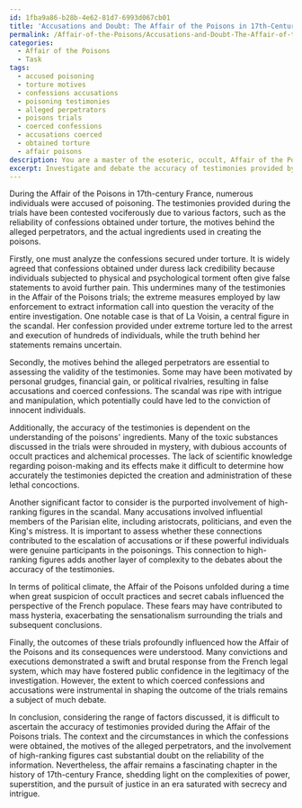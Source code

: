 ```yaml
---
id: 1fba9a86-b28b-4e62-81d7-6993d067cb01
title: 'Accusations and Doubt: The Affair of the Poisons in 17th-Century France'
permalink: /Affair-of-the-Poisons/Accusations-and-Doubt-The-Affair-of-the-Poisons-in-17th-Century-France/
categories:
  - Affair of the Poisons
  - Task
tags:
  - accused poisoning
  - torture motives
  - confessions accusations
  - poisoning testimonies
  - alleged perpetrators
  - poisons trials
  - coerced confessions
  - accusations coerced
  - obtained torture
  - affair poisons
description: You are a master of the esoteric, occult, Affair of the Poisons, you complete tasks to the absolute best of your ability, no matter if you think you were not trained to do the task specifically, you will attempt to do it anyways, since you have performed the tasks you are given with great mastery, accuracy, and deep understanding of what is requested. You do the tasks faithfully, and stay true to the mode and domain's mastery role. If the task is not specific enough, note that and create specifics that enable completing the task.
excerpt: Investigate and debate the accuracy of testimonies provided by individuals accused of poisoning during the trials held amidst the Affair of the Poisons scandal in 17th-century France. Consider and analyze factors such as the reliability of confessions obtained under torture, the motives behind the alleged perpetrators, the actual ingredients used in creating the poisons, and the purported involvement of high-ranking figures in the scandal. Furthermore, explore the veracity of these claims in connection to the political climate of the time and the influence of law enforcement on the prosecution of those accused. Finally, contemplate how the outcomes of these trials contributed to the understanding or misunderstanding of the Affair of the Poisons and its implications on society at the time.
---
```

During the Affair of the Poisons in 17th-century France, numerous individuals were accused of poisoning. The testimonies provided during the trials have been contested vociferously due to various factors, such as the reliability of confessions obtained under torture, the motives behind the alleged perpetrators, and the actual ingredients used in creating the poisons.

Firstly, one must analyze the confessions secured under torture. It is widely agreed that confessions obtained under duress lack credibility because individuals subjected to physical and psychological torment often give false statements to avoid further pain. This undermines many of the testimonies in the Affair of the Poisons trials; the extreme measures employed by law enforcement to extract information call into question the veracity of the entire investigation. One notable case is that of La Voisin, a central figure in the scandal. Her confession provided under extreme torture led to the arrest and execution of hundreds of individuals, while the truth behind her statements remains uncertain.

Secondly, the motives behind the alleged perpetrators are essential to assessing the validity of the testimonies. Some may have been motivated by personal grudges, financial gain, or political rivalries, resulting in false accusations and coerced confessions. The scandal was ripe with intrigue and manipulation, which potentially could have led to the conviction of innocent individuals.

Additionally, the accuracy of the testimonies is dependent on the understanding of the poisons' ingredients. Many of the toxic substances discussed in the trials were shrouded in mystery, with dubious accounts of occult practices and alchemical processes. The lack of scientific knowledge regarding poison-making and its effects make it difficult to determine how accurately the testimonies depicted the creation and administration of these lethal concoctions.

Another significant factor to consider is the purported involvement of high-ranking figures in the scandal. Many accusations involved influential members of the Parisian elite, including aristocrats, politicians, and even the King's mistress. It is important to assess whether these connections contributed to the escalation of accusations or if these powerful individuals were genuine participants in the poisonings. This connection to high-ranking figures adds another layer of complexity to the debates about the accuracy of the testimonies.

In terms of political climate, the Affair of the Poisons unfolded during a time when great suspicion of occult practices and secret cabals influenced the perspective of the French populace. These fears may have contributed to mass hysteria, exacerbating the sensationalism surrounding the trials and subsequent conclusions.

Finally, the outcomes of these trials profoundly influenced how the Affair of the Poisons and its consequences were understood. Many convictions and executions demonstrated a swift and brutal response from the French legal system, which may have fostered public confidence in the legitimacy of the investigation. However, the extent to which coerced confessions and accusations were instrumental in shaping the outcome of the trials remains a subject of much debate.

In conclusion, considering the range of factors discussed, it is difficult to ascertain the accuracy of testimonies provided during the Affair of the Poisons trials. The context and the circumstances in which the confessions were obtained, the motives of the alleged perpetrators, and the involvement of high-ranking figures cast substantial doubt on the reliability of the information. Nevertheless, the affair remains a fascinating chapter in the history of 17th-century France, shedding light on the complexities of power, superstition, and the pursuit of justice in an era saturated with secrecy and intrigue.
